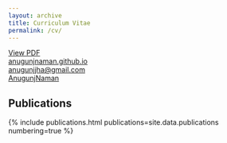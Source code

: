 ```yaml
---
layout: archive
title: Curriculum Vitae
permalink: /cv/
---
```


<a href="/assets/Resume_Naman.pdf"><i class="fa-solid fa-file-pdf"></i> View PDF</a><br>
<a href="https://anugunjnaman.github.io/"><i class="fa-solid fa-globe"></i> anugunjnaman.github.io</a><br>
<a href=""><i class="fa-solid fa-envelope"></i> anugunjjha@gmail.com</a><br>
<a href="https://github.com/AnugunjNaman"><i class="fa-brands fa-github"></i> AnugunjNaman</a>


<h2>Publications</h2>
{% include publications.html
    publications=site.data.publications
    numbering=true
%}

<!-- <h2>Honors and Awards</h2>
<div class="cvitem">
<span class="small-caps">Mitacs</span> Globalink Research Internship, 2021
</div>

<div class="cvitem">
Dean's List Award for Academic Performance, IIIT Hyderabad, 2017–21
</div>

<div class="cvitem">
Honourable Mention, International Linguistics Olympiad, 2015
</div> -->

<!-- 
<h2>Academic Service</h2>
<div class="cvitem">
<span class="small-caps">Reviewer: </span>ICON 2021, NILLI@EMNLP 2021
</div>



<h2>Teaching</h2>
<div class="cvitem">
<strong>Teaching Assistant</strong>, Computational Linguistics I, <em>IIIT Hyderabad</em>, Spring 2020
</div>



<h2>Outreach</h2>
<div class="cvitem">
<strong>Panini Linguistics Olympiad</strong><br>
    <ul>
    <li>Co-chair of Problem Committee and Jury, and member of the Organizing Committee for the Indian national Linguistics Olympiad program from 2018–2021 </li>
    <li>Team leader and coach for Indian team at the International Linguistics Olympiad in 2018, 2019, and 2021</li>
    <li>Lecturer at Joint Asian-Pacific Linguistics Training, 2021–22</li>
</ul>
</div> -->
